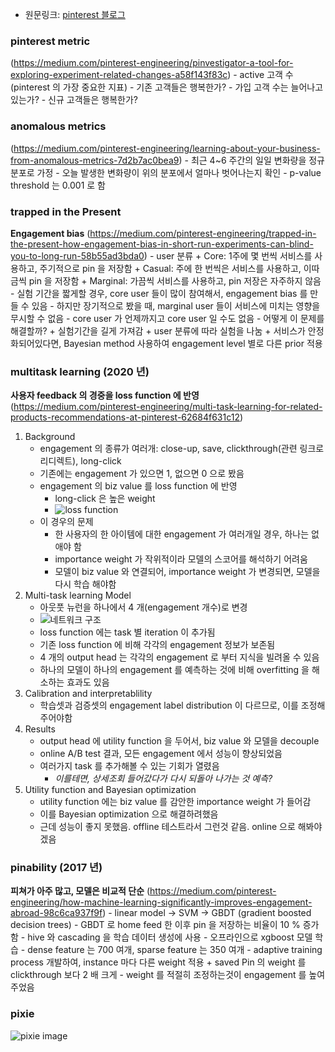 * 원문링크: [pinterest 블로그](https://medium.com/pinterest-engineering/)


### pinterest metric
(https://medium.com/pinterest-engineering/pinvestigator-a-tool-for-exploring-experiment-related-changes-a58f143f83c)
    - active 고객 수 (pinterest 의 가장 중요한 지표)
    - 기존 고객들은 행복한가?
    - 가입 고객 수는 늘어나고 있는가?
    - 신규 고객들은 행복한가?


### anomalous metrics
(https://medium.com/pinterest-engineering/learning-about-your-business-from-anomalous-metrics-7d2b7ac0bea9)
    - 최근 4~6 주간의 일일 변화량을 정규 분포로 가정
    - 오늘 발생한 변화량이 위의 분포에서 얼마나 벗어나는지 확인
    - p-value threshold 는 0.001 로 함


### trapped in the Present
  **Engagement bias**
(https://medium.com/pinterest-engineering/trapped-in-the-present-how-engagement-bias-in-short-run-experiments-can-blind-you-to-long-run-58b55ad3bda0)
    - user 분류
        + Core: 1주에 몇 번씩 서비스를 사용하고, 주기적으로 pin 을 저장함
        + Casual: 주에 한 번씩은 서비스를 사용하고, 이따금씩 pin 을 저장함
        + Marginal: 가끔씩 서비스를 사용하고, pin 저장은 자주하지 않음
    - 실험 기간을 짧게할 경우, core user 들이 많이 참여해서, engagement bias 를 만들 수 있음
    - 하지만 장기적으로 봤을 때, marginal user 들이 서비스에 미치는 영향을 무시할 수 없음
    - core user 가 언제까지고 core user 일 수도 없음
    - 어떻게 이 문제를 해결할까?
        + 실험기간을 길게 가져감
        + user 분류에 따라 실험을 나눔
        + 서비스가 안정화되어있다면, Bayesian method 사용하여 engagement level 별로 다른 prior 적용


### multitask learning (2020 년)
  **사용자 feedback 의 경중을 loss function 에 반영**
(https://medium.com/pinterest-engineering/multi-task-learning-for-related-products-recommendations-at-pinterest-62684f631c12)
1. Background
    - engagement 의 종류가 여러개: close-up, save, clickthrough(관련 링크로 리디렉트), long-click
    - 기존에는 engagement 가 있으면 1, 없으면 0 으로 봤음
    - engagement 의 biz value 를 loss function 에 반영
        + long-click 은 높은 weight
        + ![loss function](https://miro.medium.com/max/1400/1*EiNzp6gI_oZ06PoDeZGZfA.png)
    - 이 경우의 문제
        + 한 사용자의 한 아이템에 대한 engagement 가 여러개일 경우, 하나는 없애야 함
        + importance weight 가 작위적이라 모델의 스코어를 해석하기 어려움
        + 모델이 biz value 와 연결되어, importance weight 가 변경되면, 모델을 다시 학습 해야함
2. Multi-task learning Model
    - 아웃풋 뉴런을 하나에서 4 개(engagement 개수)로 변경
    - ![네트워크 구조](https://miro.medium.com/max/1400/0*d8ACfc7_s5t_IlJk)
    - loss function 에는 task 별 iteration 이 추가됨
    - 기존 loss function 에 비해 각각의 engagement 정보가 보존됨
    - 4 개의 output head 는 각각의 engagement 로 부터 지식을 빌려올 수 있음
    - 하나의 모델이 하나의 engagement 를 예측하는 것에 비해 overfitting 을 해소하는 효과도 있음
3. Calibration and interpretablility
    - 학습셋과 검증셋의 engagement label distribution 이 다르므로, 이를 조정해주어야함
4. Results
    - output head 에 utility function 을 두어서, biz value 와 모델을 decouple
    - online A/B test 결과, 모든 engagement 에서 성능이 향상되었음
    - 여러가지 task 를 추가해볼 수 있는 기회가 열렸음
        + *이를테면, 상세조회 들어갔다가 다시 되돌아 나가는 것 예측?*
5. Utility function and Bayesian optimization
    - utility function 에는 biz value 를 감안한 importance weight 가 들어감
    - 이를 Bayesian optimization 으로 해결하려했음
    - 근데 성능이 좋지 못했음. offline 테스트라서 그런것 같음. online 으로 해봐야겠음


### pinability (2017 년)
  **피쳐가 아주 많고, 모델은 비교적 단순**
(https://medium.com/pinterest-engineering/how-machine-learning-significantly-improves-engagement-abroad-98c6ca937f9f)
    - linear model -> SVM -> GBDT (gradient boosted decision trees)
    - GBDT 로 home feed 한 이후 pin 을 저장하는 비율이 10 % 증가함
    - hive 와 cascading 을 학습 데이터 생성에 사용
    - 오프라인으로 xgboost 모델 학습
    - dense feature 는 700 여개, sparse feature 는 350 여개
    - adaptive training process 개발하여, instance 마다 다른 weight 적용
        + saved Pin 의 weight 를 clickthrough 보다 2 배 크게
    - weight 를 적절히 조정하는것이 engagement 를 높여주었음


### pixie
![pixie image](https://miro.medium.com/max/1400/0*hJbZbrsZS6ycEZ-u)

